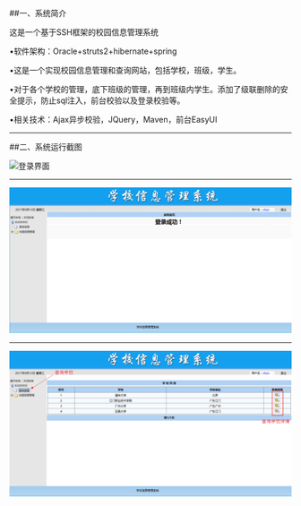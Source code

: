 ##一、系统简介


这是一个基于SSH框架的校园信息管理系统

•软件架构：Oracle+struts2+hibernate+spring

•这是一个实现校园信息管理和查询网站，包括学校，班级，学生。

•对于各个学校的管理，底下班级的管理，再到班级内学生。添加了级联删除的安全提示，防止sql注入，前台校验以及登录校验等。

•相关技术：Ajax异步校验，JQuery，Maven，前台EasyUI

----------

##二、系统运行截图

![登录界面](https://github.com/TaroYoVen/SMSystem/raw/master/image/login_1.jpg)

----------

![主界面](https://github.com/TaroYoVen/SMSystem/raw/master/image/main.jpg)

----------

![查询信息](https://github.com/TaroYoVen/SMSystem/raw/master/image/school.jpg)




